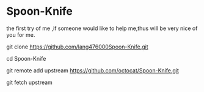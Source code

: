 Spoon-Knife
===========

the first try of me ,if someone would like to help me,thus will be very nice of you for me.


git clone https://github.com/lang476000Spoon-Knife.git

cd Spoon-Knife

git remote add upstream https://github.com/octocat/Spoon-Knife.git

git fetch upstream
